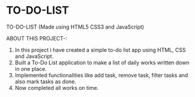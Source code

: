 # TO-DO-LIST

TO-DO-LIST (Made using HTML5 CSS3 and JavaScript)

ABOUT THIS PROJECT-:

  1. In this project i have created a simple to-do list app using HTML, CSS and JavaScript.
  2. Built a To-Do List application to make a list of daily works written down in one place.
  3. Implemented functionalities like add task, remove task, filter tasks and also mark tasks as done.
  4. Now completed all works on time.